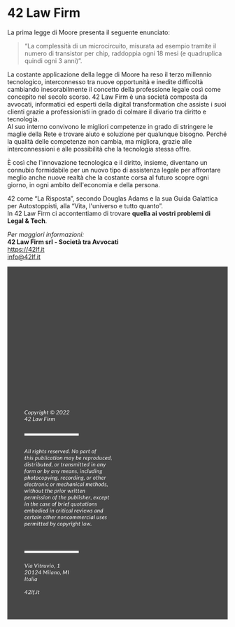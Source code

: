 # 42 Law Firm

La prima legge di Moore presenta il seguente enunciato:

> “La complessità di un microcircuito, misurata ad esempio tramite il numero di transistor per chip, raddoppia ogni 18 mesi (e quadruplica quindi ogni 3 anni)”.

La costante applicazione della legge di Moore ha reso il terzo millennio tecnologico, interconnesso tra nuove opportunità e inedite difficoltà cambiando inesorabilmente il concetto della professione legale così come concepito nel secolo scorso.
42 Law Firm è una società composta da avvocati, informatici ed esperti della digital transformation che assiste i suoi clienti grazie a professionisti in grado di colmare il divario tra diritto e tecnologia.  
Al suo interno convivono le migliori competenze in grado di stringere le maglie della Rete e trovare aiuto e soluzione per qualunque bisogno. Perché la qualità delle competenze non cambia, ma migliora, grazie alle interconnessioni e alle possibilità che la tecnologia stessa offre.

È così che l'innovazione tecnologica e il diritto, insieme, diventano un connubio formidabile per un nuovo tipo di assistenza legale per affrontare meglio anche nuove realtà che la costante corsa al futuro scopre ogni giorno, in ogni ambito dell'economia e della persona.

42 come “La Risposta”, secondo Douglas Adams e la sua Guida Galattica per Autostoppisti, alla “Vita, l'universo e tutto quanto”.  
In 42 Law Firm ci accontentiamo di trovare **quella ai vostri problemi di Legal & Tech**.  
  
*Per maggiori informazioni:*  
**42 Law Firm srl - Società tra Avvocati**  
https://42lf.it  
info@42lf.it


![](images/ENDCOVER.png)
